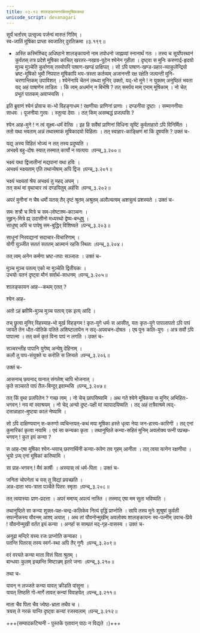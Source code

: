 ```yaml
---
title: ०३-१२ शालङ्कायनरक्षितमूषिककथा
unicode_script: devanagari
---
```

सूर्यं भर्तारम् उत्सृज्य पर्जन्यं मारुतं गिरिम् ।  
स्व-जातिं मूषिका प्राप्ता स्वजातिर् दुरतिक्रमा ॥३.१९९॥  

  - अस्ति कस्मिंश्चिद् अधिष्ठाने शालङ्कायनो नाम तपोधनो जाह्नव्यां स्नानार्थं गतः । तस्य च सूर्योपस्थानं कुर्वतस् तत्र प्रदेशे मूषिका काचित् खरतर-नखाग्र-पुटेन श्येनेन गृहीता । दृष्ट्वा स मुनिः करुणार्द्र-हृदयो मुञ्च मुञ्चेति कुर्वाणस् तस्योपरि पाषाण-खण्डं प्राक्षिपत् । सो ऽपि पाषाण-खण्ड-प्रहार-व्याकुलेन्द्रियो भ्रष्ट-मूषिको भूमौ निपपात मूषिकापि भय-त्रस्ता कर्तव्यम् अजानन्ती रक्ष रक्षेति जल्पन्ती मुनि-चरणान्तिकम् उपाविशत् । श्येनेनापि चेतनं लब्ध्वा मुनिर् उक्तो, यद्-भो मुने ! न युक्तम् अनुष्ठितं भवता यद् अहं पाषाणेन ताडितः । किं त्वम् अधर्मान् न बिभेषि ? तत् समर्पय माम् एनाम् मूषिकाम् । नो चेत् प्रभूतं पातकम् अवाप्स्यसि ।  

इति ब्रुवाणं श्येनं प्रोवाच सः-भो विहङ्गाधम ! रक्षणीयाः प्राणिनां प्राणाः । दण्डनीया दुष्टाः । सम्माननीयाः साधवः । पूजनीया गुरवः । स्तुत्या देवाः । तत् किम् असम्बद्धं प्रजल्पसि ?  

श्येन आह-मुने ! न त्वं सूक्ष्म-धर्मं वेत्सि । इह हि सर्वेषां प्राणिनां विधिना सृष्टिं कुर्वताहारो ऽपि विनिर्मितः । ततो यथा भवताम् अन्नं तथास्माकं मूषिकादयो विहिताः । तत् स्वाहार-काङ्क्षिणं मां किं दूषयसि ? उक्तं च-  

यद्य् अस्य विहितं भोज्यं न तत् तस्य प्रदुष्यति ।  
अभक्ष्ये बहु-दोषः स्यात् तस्मात् कार्यो न व्यत्ययः ॥पन्च्_३.२००॥  

भक्ष्यं यथा द्विजातीनां मद्यपानां यथा हविः ।  
अभक्ष्यं भक्ष्यताम् एति तथान्येषाम् अपि द्विज ॥पन्च्_३.२०१॥  

भक्ष्यं भक्ष्यतां श्रेय अभक्ष्यं तु महद् अघम् ।  
तत् कथं मां वृथाचार त्वं दण्डयितुम् अर्हसि ॥पन्च्_३.२०२॥  

अपरं मुनीनां न चैष धर्मो यतस् तैर् दृष्टं श्रुतम् अश्रुतम् अलौल्यत्वम् अशत्रुत्वं प्रशस्यते । उक्तं च-  

समः शत्रौ च मित्रे च सम-लोष्टाश्म-काञ्चनः ।  
सुहृन्-मित्रे ह्य् उदासीनो मध्यस्थो द्वेष्य-बन्धुषु ।  
साधुष्व् अपि च पापेषु सम-बुद्धिर् विशिष्यते ॥पन्च्_३.२०३॥  

साधूनां निरवद्यानां सदाचार-विचारिणाम् ।  
योगी युञ्जीत सततं सततम् आत्मानं रहसि स्थितः ॥पन्च्_३.२०४।  

तत् त्वम् अनेन कर्मणा भ्रष्ट-तपाः सञ्जातः । उक्तं च-  

मुञ्च मुञ्च पतत्य् एको मा मुञ्चेति द्वितीयकः ।  
उभयोः पतनं दृष्ट्वा मौनं सर्वार्थ-साधनम् ॥पन्च्_३.२०५॥  

शालङ्कायन आह--कथम् एतत् ?  

श्येन आह-  

<div class="js_include" url="../03-13_trimunikathA/"  newLevelForH1="3" includeTitle="true"> </div>

अतो ऽहं ब्रवीमि-मुञ्च मुञ्च पतत्य् एक इत्य् आदि ।  

तच् छ्रुत्वा मुनिर् विहस्याह-भो मूर्ख विहङ्गम ! कृत-युगे धर्मः स आसीत्, यतः कृत-युगे पापालापतो ऽपि पापं जायते तेन धौत-पोतिके पतिते अशिष्टालापेन न सद्-अपवचन-दोषतः । एष पुनः कलि-युगः । अत्र सर्वो ऽपि पापात्मा । तत् कर्म कृतं विना पापं न लगति । उक्तं च-  

सञ्चरन्तीह पापानि युगेष्व् अन्येषु देहिनाम् ।  
कलौ तु पाप-संयुक्ते यः करोति स लिप्यते ॥पन्च्_३.२०६॥  

उक्तं च-  

आसनाच् छयनाद् यानात् संगतेश् चापि भोजनात् ।  
कृते सञ्चरते पापं तैल-बिन्दुर् इवाम्भसि ॥पन्च्_३.२०७॥  

तत् किं वृथा प्रलपितेन ? गच्छ त्वम् । नो चेच् छापयिष्यामि । अथ गते श्येने मूषिकया स मुनिर् अभिहितः-भगवन् ! नय मां स्वाश्रयम् । नो चेद् अन्यो दुष्ट-पक्षी मां व्यापादयिष्यति । तद् अहं तत्रैवाश्रमे त्वद्-दत्तान्नाहार-मुष्ट्या कालं नेष्यामि ।  

सो ऽपि दाक्षिण्यवान् स-करुणो व्यचिन्तयत्-कथं मया मूषिका हस्ते धृत्वा नेया जन-हास्य-कारिणी । तद् एनां कुमारिकां कृत्वा नयामि । एवं सा कन्यका कृता । तथानुष्ठिते कन्या-सहितं मुनिम् अवलोक्य पत्नी पप्रच्छ-भगवन् ! कुत इयं कन्या ?  

स आह-एषा मूषिका श्येन-भयाच् छरणार्थिनी कन्या-रूपेण तव गृहम् आनीता । तत् त्वया यत्नेन रक्षणीया । भूयो ऽप्य् एनां मूषिकां करिष्यामि ।  

सा प्राह-भगवन् ! मैवं कार्षीः । अस्यास् त्वं धर्म-पिता । उक्तं च-  

जनिता चोपनेता च यस् तु विद्यां प्रयच्छति ।  
अन्न-दाता भय-त्राता पञ्चैते पितरः स्मृताः ॥पन्च्_३.२०८॥  

तत् त्वयास्याः प्राण-प्रदत्ता । अपरं ममाप्य् अपत्यं नास्ति । तस्माद् एषा मम सुता भविष्यति ।  

तथानुष्ठिते सा कन्या शुक्ल-पक्ष-चन्द्र-कलिकेव नित्यं वृद्धिं प्राप्नोति । सापि तस्य मुनेः शुश्रूषां कुर्वती सपत्नीकस्य यौवनम् आश्व् अयात् । अथ तां यौवनोन्मुखीम् अवलोक्य शालङ्कायनः स्व-पत्नीम् उवाच-प्रिये ! यौवनोन्मुखी वर्तत इयं कन्या । अनर्हा स साम्प्रतं मद्-गृह-वासस्य । उक्तं च-  

अनूढा मन्दिरे यस्य रजः प्राप्नोति कन्यका ।  
पतन्ति पितरस् तस्य स्वर्ग-स्था अपि तैर् गुणैः ॥पन्च्_३.२०९॥  

वरं वरयते कन्या माता वित्तं पिता श्रुतम् ।  
बान्धवाः कुलम् इच्छन्ति मिष्टान्नम् इतरे जनाः ॥पन्च्_३.२१०॥  

तथा च-  

यावन् न लज्जते कन्या यावत् क्रीडति पांसुना ।  
यावत् तिष्ठति गो-मार्गे तावत् कन्यां विवाहयेत् ॥पन्च्_३.२११॥  

माता चैव पिता चैव ज्येष्ठ-भ्राता तथैव च ।  
त्रयस् ते नरकं यान्ति दृष्ट्वा कन्यां रजस्वलाम् ॥पन्च्_३.२१२॥  

+++(सम्पादकटिप्पनी - पुस्तके एतावान् पाठः न विद्यते ।)+++

